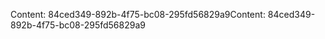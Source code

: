 <span data-ttu-id="cf2ba-101">Content: 84ced349-892b-4f75-bc08-295fd56829a9</span><span class="sxs-lookup"><span data-stu-id="cf2ba-101">Content: 84ced349-892b-4f75-bc08-295fd56829a9</span></span>